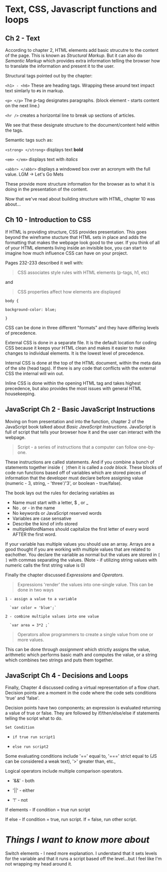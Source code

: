 # Text, CSS, Javascript functions and loops
## Ch 2 - Text
According to chapter 2, HTML elements add basic strucutre to the content of the page. This is known as *Structural Markup*. But it can also do *Semantic Markup* which provides extra information telling the browser how to translate the information and present it to the user.

 Structural tags pointed out by the chapter:

`<h1> - <h6>` These are heading tags. Wrapping these around text impact text simlarly to `#`s in markup. 

`<p> </p>` The p-tag designates paragraphs. (block element - starts content on the next line.)

`<hr />` creates a horizontal line to break up sections of articles.

We see that these designate structure to the document/content held within the tags. 

Semantic tags such as:

`<strong> </strong>` displays text **bold**

`<em> </em>` displays text with *italics*

`<abbr> </abbr>` displays a windowed box over an acronym with the full value. LGM -> Let's Go Mets

These provide more structure information for the browser as to what it is doing in the presentation of the content. 

Now that we've read about building structure with HTML, chapter 10 was about...

## Ch 10 - Introduction to CSS

If HTML is providing structure, CSS provides presentation. This goes beyond the wireframe stucture that HTML sets in place and adds the formatting that makes the webpage look good to the user. If you think of all of your HTML elements living inside an invisible box, you can start to imagine how much influence CSS can have on your project. 

Pages 232-233 described it well with:

> CSS associates style rules with HTML elements (p-tags, h1, etc)

and

> CSS properties affect how elements are displayed

`body {`

  `background-color: blue;`

`}`

CSS can be done in three different "formats" and they have differing levels of precedence. 

External CSS is done in a separate file. It is the default location for coding CSS because it keeps your HTML clean and makes it easier to make changes to individual elements. It is the lowest level of precedence.

Internal CSS is done at the top of the HTML document, within the meta data of the site (head tags). If there is any code that conflicts with the external CSS the internal will win out. 

Inline CSS is done within the opening HTML tag and takes highest precedence, but also provides the most issues with general HTML housekeeping. 

## JavaScript Ch 2 - Basic JavaScript Instructions
<!-- put comments in your code to tell what it's doing. No one will see it...hopefully -->  

Moving on from presentation and into the function, chapter 2 of the JavaScript book talked about *Basic JavaScript Instructions*. JavaScript is full of script that tells your browser how it and the user can interact with the webpage. 

>Script - a series of instructions that a computer can follow one-by-one.

These instructions are called statements. And if you combine a bunch of statements together inside `{ }`then it is called a *code block*. These blocks of code run functions based off of variables which are stored pieces of information that the developer must declare before assigning value (numeric - 3, string, - 'three'/'3', or boolean - true/false).

The book lays out the rules for declaring variables as
- Name must start with a letter, $ , or _
- No . or - in the name
- No keywords or JavaScript reserved words
- Variables are case sensative
- Describe the kind of info stored
- multipleWordNames should capitalize the first letter of every word AFTER the first word.

If your variable has multiple values you should use an array. Arrays are a good thought if you are working with multiple values that are related to eachother. You declare the variable as normal but the values are stored in `[ ]` with commas separating the values. (Note - if utilizing string values with numeric calls the first string value is 0)

Finally the chapter discussed *Expressions* and *Operators*. 

>Expressions 'render' the values into one-single value. This can be done in two ways
    
    1 - assign a value to a variable

      `var color = 'blue';`

    2 - combine multiple values into one value

      `var area = 3*2 ;`

> Operators allow programmers to create a single value from one or more values. 

This can be done through *assignment* which strictly assigns the value, arithmetic which performs basic math and computes the value, or a string which combines two strings and puts them together.

## JavaScript Ch 4 - Decisions and Loops

Finally, Chapter 4 discussed coding a virtual representation of a flow chart. Decision points are a moment in the code where the code sets conditions 'true' and 'false'. 

Decision points have two components; an expression is evaluated returning a value of true or false. They are  followed by if/then/else/else if statements telling the script what to do.

`Set Condition`
  
  - `if true run script1`

  - `else run script2`

Some evaluating conditions include '==' equal to, '===' strict equal to (JS can be considered a weak text), '>' greater than, etc.,

Logical operators include multiple comparison operators. 

- '&&' - both

- '||' - either

- '!' - not

If elements - If condition = true run script

If else - If condition = true, run script. If = false, run other script. 

# ***Things I want to know more about***

Switch elements - I need more explanation. I understand that it sets levels for the variable and that it runs a script based off the level...but I feel like I'm not wrapping my head around it. 

<!--Finally loops check for condition, if the condition is true it runs the code block. Checks the condition again and if still true, runs the code block. Rinse and repeat. There are a few different types of loops with their own contexts. 

for loop - runs the loop a set number of times.

while loop - run as long as the condition is true.

do while - simlar to while loop, but runs the code at least once even if the condition = false.

-->